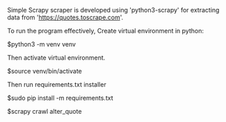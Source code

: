 Simple Scrapy scraper is developed using 'python3-scrapy' for extracting data
from 'https://quotes.toscrape.com'.

To run the program effectively, Create virtual environment in python:

$python3 -m venv venv

Then activate virtual environment.

$source venv/bin/activate

Then run requirements.txt installer

$sudo pip install -m requirements.txt

$scrapy crawl alter_quote
